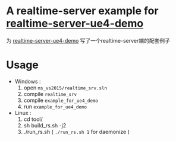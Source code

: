 # A realtime-server example for [realtime-server-ue4-demo](https://github.com/no5ix/realtime-server-ue4-demo)

为 [realtime-server-ue4-demo](https://github.com/no5ix/realtime-server-ue4-demo) 写了一个realtime-server端的配套例子



# Usage

- Windows : 
    1. open ` ms_vs2015/realtime_srv.sln `
    2. compile `realtime_srv`
    3. compile `example_for_ue4_demo`
    4. run `example_for_ue4_demo`
- Linux : 
    1. cd tool/
    2. sh build_rs.sh -j2
    3. ./run_rs.sh ( ` ./run_rs.sh 1 ` for daemonize )